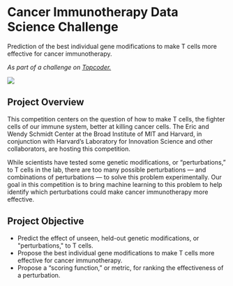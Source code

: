 # Cancer Immunotherapy Data Science Challenge
Prediction of the best individual gene modifications to make T cells more effective for cancer immunotherapy.

*As part of a challenge on <a href="https://www.topcoder.com/">Topcoder.</a>*<br>

<img src="https://uc83cfbc7d80be50567e1f262049.dl.dropboxusercontent.com/cd/0/inline/BzgApepu9ucDYxl0LgB4xZUPNOhw5q41_kOya5L823jl9trhrzBnx5s6sYNqrHltWX88AmsIUeWHuiCtRRcpqlyXADKYXskzgIBqdj6T4vm2wx1Xo3mkIyleq6nQaT7nBHwflNb4T1C35BojaUCsWuP4MAcf0BKeyP44_u6RiXEXyw/file#"/>

## Project Overview
This competition centers on the question of how to make T cells, the fighter cells of our immune system, better at killing cancer cells. The Eric and Wendy Schmidt Center at the Broad Institute of MIT and Harvard, in conjunction with Harvard’s Laboratory for Innovation Science and other collaborators, are hosting this competition.

While scientists have tested some genetic modifications, or “perturbations,” to T cells in the lab, there are too many possible perturbations — and combinations of perturbations — to solve this problem experimentally. Our goal in this competition is to bring machine learning to this problem to help identify which perturbations could make cancer immunotherapy more effective.

## Project Objective
- Predict the effect of unseen, held-out genetic modifications, or "perturbations," to T cells.
- Propose the best individual gene modifications to make T cells more effective for cancer immunotherapy.
- Propose a “scoring function,” or metric, for ranking the effectiveness of a perturbation.
